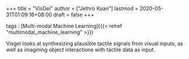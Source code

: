 +++
title = "VisGel"
author = ["Jethro Kuan"]
lastmod = 2020-05-31T01:09:16+08:00
draft = false
+++

tags
: [Multi-modal Machine Learning]({{< relref "multimodal_machine_learning" >}})

Visgel looks at synthesizing plausible tactile signals from visual inputs, as well as imagining object interactions with tactile data as input.

